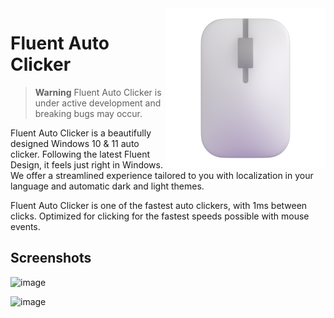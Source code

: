 <img align=right src="assets/FluentAutoClicker.png" />

# Fluent Auto Clicker

> **Warning** Fluent Auto Clicker is under active development and breaking bugs may occur.

Fluent Auto Clicker is a beautifully designed Windows 10 & 11 auto clicker. Following the latest Fluent Design, it feels just right in Windows. We offer a streamlined experience tailored to you with localization in your language and automatic dark and light themes.

Fluent Auto Clicker is one of the fastest auto clickers, with 1ms between clicks. Optimized for clicking for the fastest speeds possible with mouse events.

## Screenshots

![image](https://github.com/RyanLua/FluentAutoClicker/assets/80087248/feafd560-bf30-4996-a995-724373312509)

![image](https://github.com/RyanLua/FluentAutoClicker/assets/80087248/11df1c8a-bff6-4177-adb3-187bf8df7cb3)
